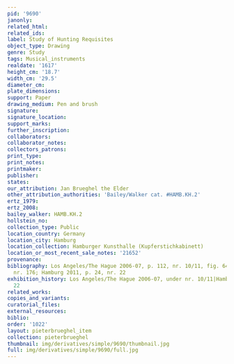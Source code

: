 ```yaml
---
pid: '9690'
janonly: 
related_html: 
related_ids: 
label: Study of Hunting Requisites
object_type: Drawing
genre: Study
tags: Musical_instruments
realdate: '1617'
height_cm: '18.7'
width_cm: '29.5'
diameter_cm: 
plate_dimensions: 
support: Paper
drawing_medium: Pen and brush
signature: 
signature_location: 
support_marks: 
further_inscription: 
collaborators: 
collaborator_notes: 
collectors_patrons: 
print_type: 
print_notes: 
printmaker: 
publisher: 
states: 
our_attribution: Jan Brueghel the Elder
other_attribution_authorities: 'Bailey/Walker cat. #HAMB.KH.2'
ertz_1979: 
ertz_2008: 
bailey_walker: HAMB.KH.2
hollstein_no: 
collection_type: Public
location_country: Germany
location_city: Hamburg
location_collection: Hamburger Kunsthalle (Kupferstichkabinett)
location_or_most_recent_sale_notes: '21652'
provenance: 
bibliography: Los Angeles/The Hague 2006-07, p. 112, nr. 10/11, fig. 64; Stefes 2011,
  nr. 176; Hamburg 2011, p. 24, nr. 22
exhibition_history: Los Angeles/The Hague 2006-07, under nr. 10/11|Hamburg 2011, nr.
  22
related_works: 
copies_and_variants: 
curatorial_files: 
external_resources: 
biblio: 
order: '1022'
layout: pieterbrueghel_item
collection: pieterbrueghel
thumbnail: img/derivatives/simple/9690/thumbnail.jpg
full: img/derivatives/simple/9690/full.jpg
---
```

